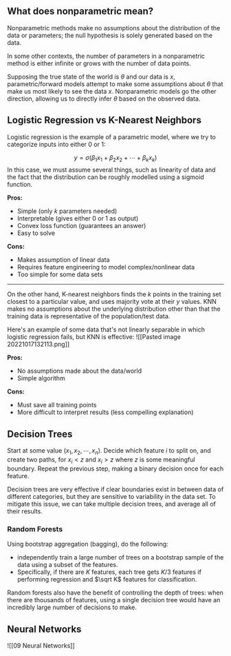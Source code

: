 
## What does nonparametric mean?

Nonparametric methods make no assumptions about the distribution of the data or parameters; the null hypothesis is solely generated based on the data.

In some other contexts, the number of parameters in a nonparametric method is either infinite or grows with the number of data points. 

Supposing the true state of the world is $\theta$ and our data is $x$, parametric/forward models attempt to make some assumptions about $\theta$ that make us most likely to see the data $x$. Nonparametric models go the other direction, allowing us to directly infer $\theta$ based on the observed data.



## Logistic Regression vs K-Nearest Neighbors

Logistic regression is the example of a parametric model, where we try to categorize inputs into either 0 or 1:

$$y = \sigma(\beta_1 x_1 + \beta_2 x_2 + \cdots + \beta_k x_k)$$
In this case, we must assume several things, such as linearity of data and the fact that the distribution can be roughly modelled using a sigmoid function. 

**Pros:**
 - Simple (only $k$ parameters needed)
 - Interpretable (gives either 0 or 1 as output)
 - Convex loss function (guarantees an answer)
 - Easy to solve

**Cons:**
 - Makes assumption of linear data
 - Requires feature engineering to model complex/nonlinear data
 - Too simple for some data sets

---
On the other hand, K-nearest neighbors finds the $k$ points in the training set closest to a particular value, and uses majority vote at their $y$ values. KNN makes no assumptions about the underlying distribution other than that the training data is representative of the population/test data.

Here's an example of some data that's not linearly separable in which logistic regression fails, but KNN is effective:
![[Pasted image 20221017132113.png]]


**Pros:**
 - No assumptions made about the data/world
 - Simple algorithm

**Cons:**
 - Must save all training points
 - More difficult to interpret results (less compelling explanation)


## Decision Trees

Start at some value $(x_1, x_2, \cdots, x_n)$.
Decide which feature $i$ to split on, and create two paths, for $x_i < z$ and $x_i > z$ where $z$ is some meaningful boundary.
Repeat the previous step, making a binary decision once for each feature.


Decision trees are very effective if clear boundaries exist in between data of different categories, but they are sensitive to variability in the data set. To mitigate this issue, we can take multiple decision trees, and average all of their results. 

### Random Forests
Using bootstrap aggregation (bagging), do the following:
 - independently train a large number of trees on a bootstrap sample of the data using a subset of the features.
 - Specifically, if there are $K$ features, each tree gets $K/3$ features if performing regression and $\sqrt K$ features for classification.

Random forests also have the benefit of controlling the depth of trees: when there are thousands of features, using a single decision tree would have an incredibly large number of decisions to make.


## Neural Networks

![[09 Neural Networks]]